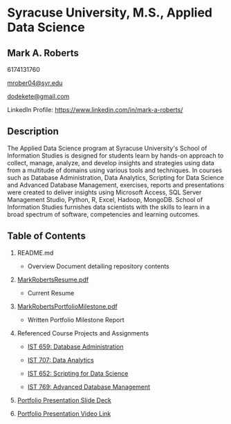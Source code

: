 # Syracuse University, M.S., Applied Data Science
## Mark A. Roberts

6174131760

mrober04@syr.edu

dodekete@gmail.com

LinkedIn Profile: https://www.linkedin.com/in/mark-a-roberts/

## Description

The Applied Data Science program at Syracuse University's School of Information Studies is designed for students learn by hands-on approach to collect, manage, analyze, and develop insights and strategies using data from a multitude of domains using various tools and techniques. In courses such as Database Administration, Data Analytics, Scripting for Data Science and Advanced Database Management, exercises, reports and presentations were created to deliver insights using Microsoft Access, SQL Server Management Studio, Python, R, Excel, Hadoop, MongoDB. School of Information Studies furnishes data scientists with the skills to learn in a broad spectrum of software, competencies and learning outcomes.

## Table of Contents

1. README.md 
    - Overview Document detailing repository contents

2. [MarkRobertsResume.pdf](https://github.com/dodekete/MSADS_Portfolio/blob/main/MR%20Resume%202021.pdf)
    - Current Resume

3. [MarkRobertsPortfolioMilestone.pdf](https://github.com/dodekete/MSADS_Portfolio/blob/main/MarkRobertsPortfolioMilestoneReport.pdf)
    - Written Portfolio Milestone Report

4. Referenced Course Projects and Assignments
    * [IST 659: Database Administration](https://github.com/dodekete/MSADS_Portfolio/tree/main/IST659_DatabaseAdministration)
    
    * [IST 707: Data Analytics](https://github.com/dodekete/MSADS_Portfolio/tree/main/IST707_DataAnalytics)
    
    * [IST 652: Scripting for Data Science](https://github.com/dodekete/MSADS_Portfolio/tree/main/IST652_Scripting)
   
    * [IST 769: Advanced Database Management](https://github.com/dodekete/MSADS_Portfolio/tree/main/IST769_AdvancedDatabaseMgmt/Labs)

5. [Portfolio Presentation Slide Deck](https://github.com/dodekete/MSADS_Portfolio/blob/main/MSDS_PresentationDeck_MarkRoberts.pdf)

6. [Portfolio Presentation Video Link](https://www.youtube.com/watch?v=m7eN9JdmJ7I)
